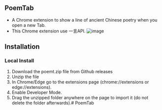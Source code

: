 ## PoemTab
- A Chrome extension to show a line of ancient Chinese poetry when you open a new Tab.
- This Chrome extension use 一言API.
![image](https://github.com/chrischenchen/PoemTab/assets/19976775/a6b9290c-c36a-40c3-b57a-653b992b2c62)

## Installation
### Local Install
1. Download the poemt.zip file from Github releases
2. Unzip the file
3. In Chrome/Edge go to the extensions page (chrome://extensions or edge://extensions).
4. Enable Developer Mode.
5. Drag the unzipped folder anywhere on the page to import it (do not delete the folder afterwards).# PoemTab
